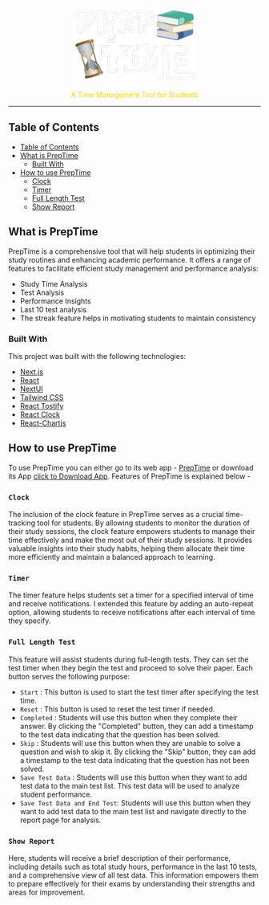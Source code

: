 <div align="center">
<img src="./public/preptimelogo.png" height="150">
<p style="color:gold;">A Time Management Tool for Students</p>
</div>
<hr></hr>

## Table of Contents

- [Table of Contents](#table-of-contents)
- [What is PrepTime](#what-is-preptime)
  - [Built With](#built-with)
- [How to use PrepTime](#how-to-use-preptime)
  - [Clock](#clock)
  - [Timer](#timer)
  - [Full Length Test](#full-length-test)
  - [Show Report](#show-report)

## What is PrepTime

PrepTime is a comprehensive tool that will help students in optimizing their study routines and enhancing academic performance. It offers a range of features to facilitate efficient study management and performance analysis:

- Study Time Analysis
- Test Analysis
- Performance Insights
- Last 10 test analysis
- The streak feature helps in motivating students to maintain consistency

### Built With

This project was built with the following technologies:

- [Next.js](https://nextjs.org/)
- [React](https://react.dev/)
- [NextUI](https://nextui.org/)
- [Tailwind CSS](https://tailwindcss.com/)
- [React Tostify](https://www.npmjs.com/package/react-toastify)
- [React Clock](https://projects.wojtekmaj.pl/react-clock/)
- [React-Chartjs](https://react-chartjs-2.js.org/)

## How to use PrepTime

To use PrepTime you can either go to its web app - [PrepTime](https://preptime.vercel.app/) or download its App [click to Download App](https://github.com/abhi887449/preptime/blob/main/AndroidAppData/PrepTime/app/release/app-release.apk). Features of PrepTime is explained below -

### `Clock`

The inclusion of the clock feature in PrepTime serves as a crucial
time-tracking tool for students. By allowing students to monitor the
duration of their study sessions, the clock feature empowers
students to manage their time effectively and make the most out of
their study sessions. It provides valuable insights into their study
habits, helping them allocate their time more efficiently and
maintain a balanced approach to learning.

### `Timer`

The timer feature helps students set a timer for a specified
interval of time and receive notifications. I extended this feature
by adding an auto-repeat option, allowing students to receive
notifications after each interval of time they specify.

### `Full Length Test`

This feature will assist students during full-length tests. They can
set the test timer when they begin the test and proceed to solve
their paper. Each button serves the following purpose:

- `Start` : This button is used to start the test timer after specifying the test time.
- `Reset` : This button is used to reset the test timer if needed.
- `Completed` : Students will use this button when they complete their answer. By clicking the "Completed" button, they can add a timestamp to the test data indicating that the question has been solved.
- `Skip` : Students will use this button when they are unable to solve a question and wish to skip it. By clicking the "Skip" button, they can add a timestamp to the test data indicating that the question has not been solved.
- `Save Test Data` : Students will use this button when they want to add test data to the main test list. This test data will be used to analyze student performance.
- `Save Test Data and End Test`: Students will use this button when they want to add test data to the main test list and navigate directly to the report page for analysis.

### `Show Report`

Here, students will receive a brief description of their performance, including details such as total study hours, performance in the last 10 tests, and a comprehensive view of all test data. This information empowers them to prepare effectively for their exams by understanding their strengths and areas for improvement.
